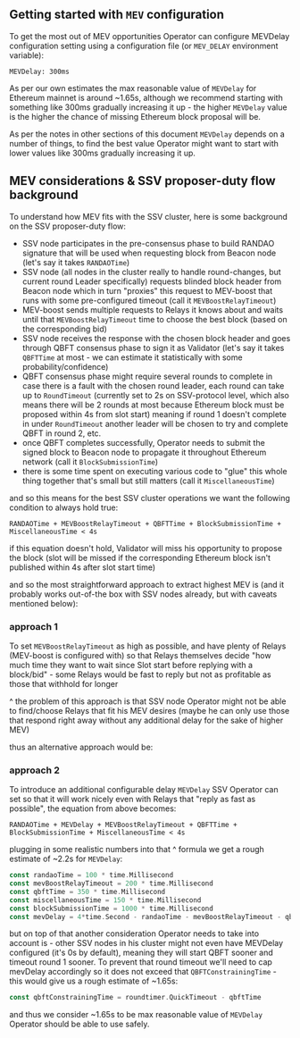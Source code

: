## Getting started with `MEV` configuration

To get the most out of MEV opportunities Operator can configure MEVDelay configuration setting using a configuration
file (or `MEV_DELAY` environment variable):
```
MEVDelay: 300ms
```

As per our own estimates the max reasonable value of `MEVDelay` for Ethereum mainnet is around ~1.65s, 
although we recommend starting with something like 300ms gradually increasing it up - the higher 
`MEVDelay` value is the higher the chance of missing Ethereum block proposal will be.

As per the notes in other sections of this document `MEVDelay` depends on a number of things, to find
the best value Operator might want to start with lower values like 300ms gradually increasing it up.

## MEV considerations & SSV proposer-duty flow background

To understand how MEV fits with the SSV cluster, here is some background on the SSV proposer-duty flow:
- SSV node participates in the pre-consensus phase to build RANDAO signature that will be used when 
  requesting block from Beacon node (let's say it takes `RANDAOTime`)
- SSV node (all nodes in the cluster really to handle round-changes, but current round Leader 
  specifically) requests blinded block header from Beacon node which in turn "proxies" this request 
  to MEV-boost that runs with some pre-configured timeout (call it `MEVBoostRelayTimeout`)
- MEV-boost sends multiple requests to Relays it knows about and waits until that 
  `MEVBoostRelayTimeout` time to choose the best block (based on the corresponding bid)
- SSV node receives the response with the chosen block header and goes through QBFT consensus phase 
  to sign it as Validator (let's say it takes `QBFTTime` at most - we can estimate it 
  statistically with some probability/confidence)
- QBFT consensus phase might require several rounds to complete in case there is a fault with the
  chosen round leader, each round can take up to `RoundTimeout` (currently set to 2s on SSV-protocol 
  level, which also means there will be 2 rounds at most because Ethereum block must be proposed 
  within 4s from slot start) meaning if round 1 doesn't complete in under `RoundTimeout` another 
  leader will be chosen to try and complete QBFT in round 2, etc.
- once QBFT completes successfully, Operator needs to submit the signed block to Beacon node to 
  propagate it throughout Ethereum network (call it `BlockSubmissionTime`)
- there is some time spent on executing various code to "glue" this whole thing together 
  that's small but still matters (call it `MiscellaneousTime`)

and so this means for the best SSV cluster operations we want the following condition to always hold true:
```
RANDAOTime + MEVBoostRelayTimeout + QBFTTime + BlockSubmissionTime + MiscellaneousTime < 4s
```
if this equation doesn't hold, Validator will miss his opportunity to propose the block (slot will be 
missed if the corresponding Ethereum block isn't published within 4s after slot start time)

and so the most straightforward approach to extract highest MEV is (and it probably works out-of-the box 
with SSV nodes already, but with caveats mentioned below):

### approach 1

To set `MEVBoostRelayTimeout` as high as possible, and have plenty of Relays 
(MEV-boost is configured with) so that Relays themselves decide "how much time they want to wait 
since Slot start before replying with a block/bid" - some Relays would be fast to reply but not 
as profitable as those that withhold for longer

^ the problem of this approach is that SSV node Operator might not be able to find/choose Relays 
that fit his MEV desires (maybe he can only use those that respond right away without any additional 
delay for the sake of higher MEV)

thus an alternative approach would be:

### approach 2

To introduce an additional configurable delay `MEVDelay` SSV Operator can set so 
that it will work nicely even with Relays that "reply as fast as possible", the equation from above
becomes:
```
RANDAOTime + MEVDelay + MEVBoostRelayTimeout + QBFTTime + BlockSubmissionTime + MiscellaneousTime < 4s
```
plugging in some realistic numbers into that ^ formula we get a rough estimate of ~2.2s for `MEVDelay`: 
```go
const randaoTime = 100 * time.Millisecond
const mevBoostRelayTimeout = 200 * time.Millisecond
const qbftTime = 350 * time.Millisecond
const miscellaneousTime = 150 * time.Millisecond
const blockSubmissionTime = 1000 * time.Millisecond
const mevDelay = 4*time.Second - randaoTime - mevBoostRelayTimeout - qbftTime - blockSubmissionTime - miscellaneousTime
```
but on top of that another consideration Operator needs to take into account is - other SSV nodes in 
his cluster might not even have MEVDelay configured (it's 0s by default), meaning they will start QBFT 
sooner and timeout round 1 sooner. To prevent that round timeout we'll need to cap mevDelay accordingly 
so it does not exceed that `QBFTConstrainingTime` - this would give us a rough estimate of ~1.65s:
```go
const qbftConstrainingTime = roundtimer.QuickTimeout - qbftTime
```
and thus we consider ~1.65s to be max reasonable value of `MEVDelay` Operator should be able to use safely.
